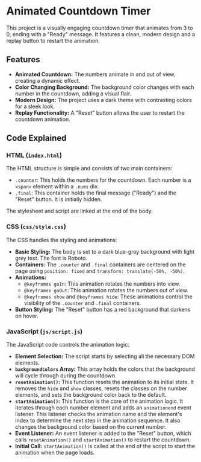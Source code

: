 # Animated Countdown Timer

This project is a visually engaging countdown timer that animates from 3 to 0, ending with a "Ready" message. It features a clean, modern design and a replay button to restart the animation.

## Features

*   **Animated Countdown:** The numbers animate in and out of view, creating a dynamic effect.
*   **Color Changing Background:** The background color changes with each number in the countdown, adding a visual flair.
*   **Modern Design:** The project uses a dark theme with contrasting colors for a sleek look.
*   **Replay Functionality:** A "Reset" button allows the user to restart the countdown animation.

## Code Explained

### HTML (`index.html`)

The HTML structure is simple and consists of two main containers:

*   `.counter`: This holds the numbers for the countdown. Each number is a `<span>` element within a `.nums` div.
*   `.final`: This container holds the final message ("Ready") and the "Reset" button. It is initially hidden.

The stylesheet and script are linked at the end of the body.

### CSS (`css/style.css`)

The CSS handles the styling and animations:

*   **Basic Styling:** The body is set to a dark blue-grey background with light grey text. The font is Roboto.
*   **Containers:** The `.counter` and `.final` containers are centered on the page using `position: fixed` and `transform: translate(-50%, -50%)`.
*   **Animations:**
    *   `@keyframes goIn`: This animation rotates the numbers into view.
    *   `@keyframes goOut`: This animation rotates the numbers out of view.
    *   `@keyframes show` and `@keyframes hide`: These animations control the visibility of the `.counter` and `.final` containers.
*   **Button Styling:** The "Reset" button has a red background that darkens on hover.

### JavaScript (`js/script.js`)

The JavaScript code controls the animation logic:

*   **Element Selection:** The script starts by selecting all the necessary DOM elements.
*   **`backgroundColors` Array:** This array holds the colors that the background will cycle through during the countdown.
*   **`resetAnimation()`:** This function resets the animation to its initial state. It removes the `hide` and `show` classes, resets the classes on the number elements, and sets the background color back to the default.
*   **`startAnimation()`:** This function is the core of the animation logic. It iterates through each number element and adds an `animationend` event listener. This listener checks the animation name and the element's index to determine the next step in the animation sequence. It also changes the background color based on the current number.
*   **Event Listener:** An event listener is added to the "Reset" button, which calls `resetAnimation()` and `startAnimation()` to restart the countdown.
*   **Initial Call:** `startAnimation()` is called at the end of the script to start the animation when the page loads.
